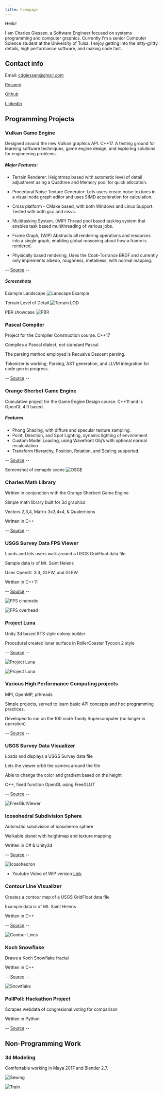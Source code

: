 ```yaml
---
title: homepage
---
```

Hello! 

I am Charles Giessen, a Software Engineer focused on systems programming and computer graphics. 
Currently I'm a senior Computer Science student at the University of Tulsa. 
I enjoy getting into the nitty-gritty details, high performance software, and making code fast.


## Contact info

Email: cdgiessen@gmail.com

[Resume](Resume_Charles_Giessen.pdf)

[Github](https://github.com/cdgiessen)

[LinkedIn](https://www.linkedin.com/in/charles-giessen-22976411a/)

## Programming Projects

### Vulkan Game Engine​ 

Designed around the new Vulkan graphics API. C++17. A testing ground for learning software techniques, game engine design, and exploring solutions for engineering problems.
	
##### Major Features:
* Terrain Renderer​: Heightmap based with automatic level of detail adjustment using a Quadtree and Memory pool for quick allocation.

* Procedural Noise Texture Generator​: Lets users create noise textures in a visual node graph editor and uses SIMD acceleration for calculation.

* Cross platform - CMake based, with both Windows and Linux Support​. Tested with both gcc and msvc.

* Multitasking System​, (WIP) Thread pool based tasking system that enables task based multithreading of various jobs.

* Frame Graph​, (WIP) Abstracts all rendering operations and resources into a single graph, enabling global reasoning about how a frame is rendered.

* Physically based rendering, Uses the Cook-Torrance BRDF and currently only implements albedo, roughness, metalness, with normal mapping.

-- [Source](https://github.com/cdgiessen/VulkanRenderer) --

##### Screenshots

Example Landscape
 ![Lanscape Example](/images/Siggraph_lanscape2.jpg)

Terrain Level of Detail
 ![Terrain LOD](/images/siggraph_terrain_lod.jpg)

PBR showcase
 ![PBR](/images/PBR_materials.jpg)

### Pascal Compiler
Project for the Compiler Construction course. C++17

Compiles a Pascal dialect, not standard Pascal

The parsing method employed is Recusive Descent parsing.

Tokenizer is working; Parsing, AST generation, and LLVM integration for code gen in progress.

-- [Source](/https://github.com/cdgiessen/pascal-compiler) --
 
### Orange Sherbet Game Engine
Cumulative project for the Game Engine Design course. C++11 and is OpenGL 4.0 based.

##### Features
 * Phong Shading​, with diffure and specular texture sampling.
 * Point, Direction, and Spot Lighting​, dynamic lighting of environment
 * Custom Model Loading​, using Wavefront Obj’s with optional normal recalculation
 * Transform Hierarchy​, Position, Rotation, and Scaling supported.

-- [Source](https://github.com/cdgiessen/OrangeSherbetGameEngine) -- 
 
Screenshot of exmaple scene
 ![OSGE](/images/OSGE_lighting.jpg)


### Charles Math Library
Written in conjunction with the Orange Sherbert Game Engine

Simple math library built for 3d graphics

Vectors 2,3,4, Matrix 3x3,4x4, & Quaternions

Written in C++

-- [Source](https://github.com/cdgiessen/cml) --
 
### USGS Survey Data FPS Viewer
Loads and lets users walk around a USGS GridFloat data file

Sample data is of Mt. Saint Helens

Uses OpenGL 3.3, GLFW, and GLEW

Written in C++11

-- [Source](https://github.com/cdgiessen/TerrainExplorer) --
 
 ![FPS cinematic](/images/TerrainFPS_cinematic.jpg)

 ![FPS overhead](/images/TerrainFPS_overhead.jpg)

### Project Luna
Unity 3d based RTS style colony builder

Procedural created lunar surface in RollerCoaster Tycoon 2 style

-- [Source](https://github.com/cdgiessen/project-luna) --

 ![Project Luna](/images/ImportedModels.jpg)

 ![Project Luna](/images/ProjectLuna_RC2_style.jpg)

### Various High Performance Computing projects
MPI, OpenMP, pthreads

Simple projects, served to learn basic API concepts and hpc programming practices.

Developed to run on the 100 node Tandy Supercomputer (no longer in operation) 

-- [Source](https://github.com/cdgiessen/HighPerformanceProgrammingProjects) --

### USGS Survey Data Visualizer
Loads and displays a USGS Survey data file

Lets the viewer orbit the camera around the file

Able to change the color and gradient based on the height

C++, fixed function OpenGL using FreeGLUT

-- [Source](https://github.com/cdgiessen/FreeGlut-Terrain-Visualizer) --

 ![FreeGlutViewer](/images/FreeGlutViewer.png)

### Icosohedral Subdivision Sphere

Automatic subdivision of icosoheron sphere

Walkable planet with heightmap and texture mapping 

Written in C# & Unity3d

-- [Source](https://github.com/cdgiessen/InnerEarth) --

 ![Icosohedron](/images/SubdividingIcosohedron.jpg)
 
 * Youtube Video of WIP version [Link](https://youtu.be/gXtS96FRIDQ)

### Contour Line Visualizer
Creates a contour map of a USGS GridFloat data file

Example data is of Mt. Saint Helens

Written in C++

-- [Source](https://github.com/cdgiessen/ContourLines) --

 ![Contour Lines](/images/contour_lines.png)


### Koch Snowflake
Draws a Koch Snowflake fractal

Written in C++

-- [Source](https://github.com/cdgiessen/KochSnowflake) --

![Snowflake](/images/KochSnowflake.png)

### PollPoll: Hackathon Project
Scrapes webdata of congresional voting for comparison

Written in Python
 
-- [Source](https://github.com/cdgiessen/pollpoll) -- 
 
## Non-Programming Work


### 3d Modeling 
 Comfortable working in Maya 2017 and Blender 2.7. 

 ![Sewing](/images/maya_sewing_render.jpg)

 ![Train](/images/Maya_train_render.jpg)




 

